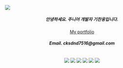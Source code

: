 
<link rel="stylesheet" href="https://maxcdn.bootstrapcdn.com/bootstrap/3.3.2/css/bootstrap.min.css">

<img src="https://capsule-render.vercel.app/api?type=waving&color=A3DCBE&height=150&section=header&text=Chanung's%20Github!&fontSize=30&fontAlignY=30&fontColor=f7f5f5"/>

<div align="center">
    <h5><strong>안녕하세요. 주니어 개발자 기찬웅입니다.</strong></h5>
    <a href='https://drive.google.com/file/d/1z_dOCEuoEylxfgwW7uBkQn1cIytouBSK/view?usp=sharing'>My portfolio</a>
    <h5><strong>Email. cksdnd7516@gmail.com</strong></h5>
    

</div>

<br>


<div align="center">
    <img src="https://img.shields.io/badge/Spring-6DB33F?style=flat-square&logo=Spring&logoColor=white"/>
    <img src="https://img.shields.io/badge/Django-092E20?style=flat-square&logo=Django&logoColor=white"/>
    <img src="https://img.shields.io/badge/MySQL-4479A1?style=flat-square&logo=MySQL&logoColor=white"/>
    <img src="https://img.shields.io/badge/MariaDB-1F305F?style=flat-square&logo=MariaDB&logoColor=white"/>
    <img src="https://img.shields.io/badge/Git-F05032?style=flat-square&logo=Git&logoColor=white"/>
    <img src="https://img.shields.io/badge/Google Cloud-4285F4?style=flat-square&logo=Google Cloud&logoColor=white"/>




</div>
